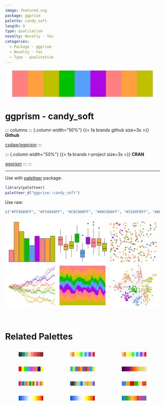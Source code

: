 ```yaml
---
image: featured.svg
package: ggprism
palette: candy_soft
length: 9
type: qualitative
novelty: Novelty - Yes
categories:
  - Package - ggprism
  - Novelty - Yes
  - Type - qualitative
---
```


![](featured.svg)

# ggprism - candy_soft 

::: columns
::: {.column width="50%"}
{{< fa brands github size=3x >}}
**Github**

[csdaw/ggprism](https://github.com/csdaw/ggprism)
:::

::: {.column width="50%"}
{{< fa brands r-project size=3x >}}
**CRAN**

[ggprism](https://CRAN.R-project.org/package=ggprism)
:::
:::

<hr> 

Use with [paletteer](https://emilhvitfeldt.github.io/paletteer/) package:

```r
library(paletteer)
paletteer_d("ggprism::candy_soft")
```

Use raw:

```r
c("#FF8080FF", "#FFA040FF", "#C0C000FF", "#00C000FF", "#55A0FBFF", "#AD07E3FF", "#FF8080FF", "#FFA040FF", "#C0C000FF")
``` 

![](examples.svg) 

<br>

# Related Palettes

<div class="list" style="display: grid; grid-template-columns: auto auto auto;"> <figure class="figure">
<a href="../../awtools/a_palette/"> <img src="../../awtools/a_palette/featured.svg" style="width: 100%;" class="figure-img"></a>
</figure> <figure class="figure">
<a href="../../dichromat/Categorical_12/"> <img src="../../dichromat/Categorical_12/featured.svg" style="width: 100%;" class="figure-img"></a>
</figure> <figure class="figure">
<a href="../../colorBlindness/PairedColor12Steps/"> <img src="../../colorBlindness/PairedColor12Steps/featured.svg" style="width: 100%;" class="figure-img"></a>
</figure> <figure class="figure">
<a href="../../ggprism/stained_glass2/"> <img src="../../ggprism/stained_glass2/featured.svg" style="width: 100%;" class="figure-img"></a>
</figure> <figure class="figure">
<a href="../../basetheme/deepblue/"> <img src="../../basetheme/deepblue/featured.svg" style="width: 100%;" class="figure-img"></a>
</figure> <figure class="figure">
<a href="../../trekcolors/enara/"> <img src="../../trekcolors/enara/featured.svg" style="width: 100%;" class="figure-img"></a>
</figure> <figure class="figure">
<a href="../../LaCroixColoR/paired/"> <img src="../../LaCroixColoR/paired/featured.svg" style="width: 100%;" class="figure-img"></a>
</figure> <figure class="figure">
<a href="../../tidyquant/tq_dark/"> <img src="../../tidyquant/tq_dark/featured.svg" style="width: 100%;" class="figure-img"></a>
</figure> <figure class="figure">
<a href="../../yarrr/southpark/"> <img src="../../yarrr/southpark/featured.svg" style="width: 100%;" class="figure-img"></a>
</figure> <figure class="figure">
<a href="../../colorBlindness/Blue2OrangeRed14Steps/"> <img src="../../colorBlindness/Blue2OrangeRed14Steps/featured.svg" style="width: 100%;" class="figure-img"></a>
</figure> <figure class="figure">
<a href="../../dichromat/BluetoOrangeRed_14/"> <img src="../../dichromat/BluetoOrangeRed_14/featured.svg" style="width: 100%;" class="figure-img"></a>
</figure> <figure class="figure">
<a href="../../ggthemes/Classic_Cyclic/"> <img src="../../ggthemes/Classic_Cyclic/featured.svg" style="width: 100%;" class="figure-img"></a>
</figure> 
</div>
